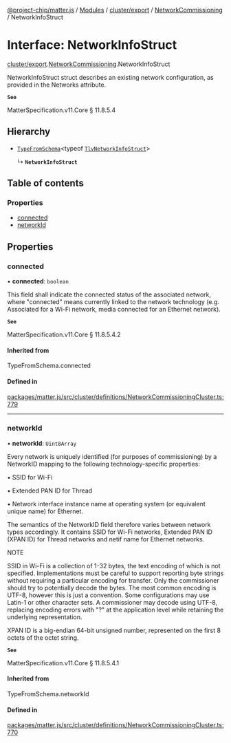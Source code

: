 [@project-chip/matter.js](../README.md) / [Modules](../modules.md) / [cluster/export](../modules/cluster_export.md) / [NetworkCommissioning](../modules/cluster_export.NetworkCommissioning.md) / NetworkInfoStruct

# Interface: NetworkInfoStruct

[cluster/export](../modules/cluster_export.md).[NetworkCommissioning](../modules/cluster_export.NetworkCommissioning.md).NetworkInfoStruct

NetworkInfoStruct struct describes an existing network configuration, as provided in the Networks attribute.

**`See`**

MatterSpecification.v11.Core § 11.8.5.4

## Hierarchy

- [`TypeFromSchema`](../modules/tlv_export.md#typefromschema)\<typeof [`TlvNetworkInfoStruct`](../modules/cluster_export.NetworkCommissioning.md#tlvnetworkinfostruct)\>

  ↳ **`NetworkInfoStruct`**

## Table of contents

### Properties

- [connected](cluster_export.NetworkCommissioning.NetworkInfoStruct.md#connected)
- [networkId](cluster_export.NetworkCommissioning.NetworkInfoStruct.md#networkid)

## Properties

### connected

• **connected**: `boolean`

This field shall indicate the connected status of the associated network, where "connected" means currently
linked to the network technology (e.g. Associated for a Wi-Fi network, media connected for an Ethernet
network).

**`See`**

MatterSpecification.v11.Core § 11.8.5.4.2

#### Inherited from

TypeFromSchema.connected

#### Defined in

[packages/matter.js/src/cluster/definitions/NetworkCommissioningCluster.ts:779](https://github.com/project-chip/matter.js/blob/904d0c9b952b91f28a21803759c5e5c66ee4d272/packages/matter.js/src/cluster/definitions/NetworkCommissioningCluster.ts#L779)

___

### networkId

• **networkId**: `Uint8Array`

Every network is uniquely identified (for purposes of commissioning) by a NetworkID mapping to the following
technology-specific properties:

  • SSID for Wi-Fi

  • Extended PAN ID for Thread

  • Network interface instance name at operating system (or equivalent unique name) for Ethernet.

The semantics of the NetworkID field therefore varies between network types accordingly. It contains SSID
for Wi-Fi networks, Extended PAN ID (XPAN ID) for Thread networks and netif name for Ethernet networks.

NOTE

SSID in Wi-Fi is a collection of 1-32 bytes, the text encoding of which is not specified. Implementations
must be careful to support reporting byte strings without requiring a particular encoding for transfer. Only
the commissioner should try to potentially decode the bytes. The most common encoding is UTF-8, however this
is just a convention. Some configurations may use Latin-1 or other character sets. A commissioner may decode
using UTF-8, replacing encoding errors with "?" at the application level while retaining the underlying
representation.

XPAN ID is a big-endian 64-bit unsigned number, represented on the first 8 octets of the octet string.

**`See`**

MatterSpecification.v11.Core § 11.8.5.4.1

#### Inherited from

TypeFromSchema.networkId

#### Defined in

[packages/matter.js/src/cluster/definitions/NetworkCommissioningCluster.ts:770](https://github.com/project-chip/matter.js/blob/904d0c9b952b91f28a21803759c5e5c66ee4d272/packages/matter.js/src/cluster/definitions/NetworkCommissioningCluster.ts#L770)
